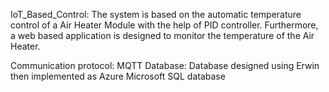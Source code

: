 IoT_Based_Control:
The system is based on the automatic temperature control of a Air Heater Module with the help of PID controller.
Furthermore, a web based application is designed to monitor the temperature of the Air Heater.


Communication protocol: MQTT
Database: Database designed using Erwin then implemented as Azure Microsoft SQL database




